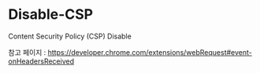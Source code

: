 # Disable-CSP
Content Security Policy (CSP) Disable


참고 페이지 : https://developer.chrome.com/extensions/webRequest#event-onHeadersReceived
